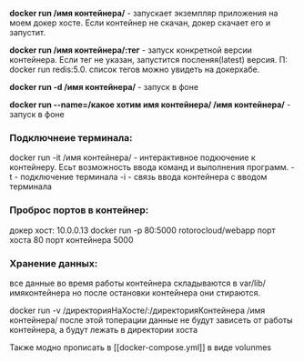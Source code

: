**docker run /имя контейнера/** - запускает экземпляр приложения на моем докер хосте. Если контейнер не скачан, докер скачает его и запустит.

**docker run /имя контейнера/:тег** - запуск конкретной версии контейнера. Если тег не указан, запустится посленяя(latest) версия. П: docker run redis:5.0. список тегов можно увидеть на докерхабе.

**docker run -d /имя контейнера/** - запуск в фоне

**docker run --name=/какое хотим имя контейнера/ /имя контейнера/** - запуск в фоне

### Подключнеие терминала:
docker run -it /имя контейнера/ - интерактивное подкючение к контейнеру. Есьт возможность ввода команд и выполнения программ.
-t - подключение терминала
-i - связь ввода контейнера с вводом терминала

### Проброс портов в контейнер:
докер хост: 10.0.0.13
docker run -p 80:5000 rotorocloud/webapp
порт хоста 80
порт контейнера 5000

### Хранение данных:
все данные во время работы контейнера складываются в var/lib/имяконтейнера
но после остановки контейнера они стираются.

docker run -v /директорияНаХосте/:/директорияКонтейнера /имя контейнера/
после этой топерации данные не будут зависеть от работы контейнера, а будут лежать в директории хоста

Также модно прописать в [[docker-compose.yml]] в виде volunmes
